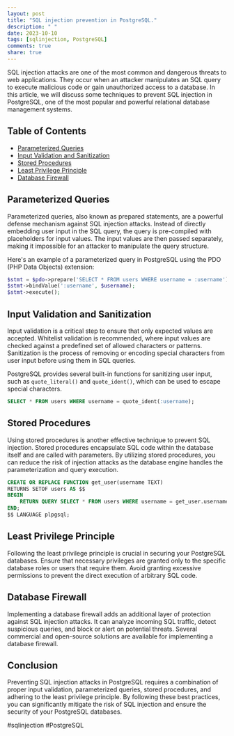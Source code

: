 ```yaml
---
layout: post
title: "SQL injection prevention in PostgreSQL."
description: " "
date: 2023-10-10
tags: [sqlinjection, PostgreSQL]
comments: true
share: true
---
```


SQL injection attacks are one of the most common and dangerous threats to web applications. They occur when an attacker manipulates an SQL query to execute malicious code or gain unauthorized access to a database. In this article, we will discuss some techniques to prevent SQL injection in PostgreSQL, one of the most popular and powerful relational database management systems.

## Table of Contents
- [Parameterized Queries](#parameterized-queries)
- [Input Validation and Sanitization](#input-validation-and-sanitization)
- [Stored Procedures](#stored-procedures)
- [Least Privilege Principle](#least-privilege-principle)
- [Database Firewall](#database-firewall)

## Parameterized Queries

Parameterized queries, also known as prepared statements, are a powerful defense mechanism against SQL injection attacks. Instead of directly embedding user input in the SQL query, the query is pre-compiled with placeholders for input values. The input values are then passed separately, making it impossible for an attacker to manipulate the query structure.

Here's an example of a parameterized query in PostgreSQL using the PDO (PHP Data Objects) extension:

```php
$stmt = $pdo->prepare('SELECT * FROM users WHERE username = :username');
$stmt->bindValue(':username', $username);
$stmt->execute();
```

## Input Validation and Sanitization

Input validation is a critical step to ensure that only expected values are accepted. Whitelist validation is recommended, where input values are checked against a predefined set of allowed characters or patterns. Sanitization is the process of removing or encoding special characters from user input before using them in SQL queries.

PostgreSQL provides several built-in functions for sanitizing user input, such as `quote_literal()` and `quote_ident()`, which can be used to escape special characters.


```sql
SELECT * FROM users WHERE username = quote_ident(:username);
```

## Stored Procedures

Using stored procedures is another effective technique to prevent SQL injection. Stored procedures encapsulate SQL code within the database itself and are called with parameters. By utilizing stored procedures, you can reduce the risk of injection attacks as the database engine handles the parameterization and query execution.


```sql
CREATE OR REPLACE FUNCTION get_user(username TEXT)
RETURNS SETOF users AS $$
BEGIN
    RETURN QUERY SELECT * FROM users WHERE username = get_user.username;
END;
$$ LANGUAGE plpgsql;
```

## Least Privilege Principle

Following the least privilege principle is crucial in securing your PostgreSQL databases. Ensure that necessary privileges are granted only to the specific database roles or users that require them. Avoid granting excessive permissions to prevent the direct execution of arbitrary SQL code.

## Database Firewall

Implementing a database firewall adds an additional layer of protection against SQL injection attacks. It can analyze incoming SQL traffic, detect suspicious queries, and block or alert on potential threats. Several commercial and open-source solutions are available for implementing a database firewall.

## Conclusion

Preventing SQL injection attacks in PostgreSQL requires a combination of proper input validation, parameterized queries, stored procedures, and adhering to the least privilege principle. By following these best practices, you can significantly mitigate the risk of SQL injection and ensure the security of your PostgreSQL databases.

#sqlinjection #PostgreSQL